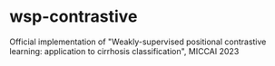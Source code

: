 # wsp-contrastive
Official implementation of "Weakly-supervised positional contrastive learning: application to cirrhosis classification", MICCAI 2023

